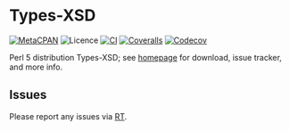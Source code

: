 # Types-XSD

[![MetaCPAN](https://img.shields.io/cpan/v/Types-XSD.svg)](https://metacpan.org/release/Types-XSD)
![Licence](https://img.shields.io/cpan/l/Types-XSD)
[![CI](https://github.com/tobyink/p5-types-xsd/workflows/CI/badge.svg)](https://github.com/tobyink/p5-types-xsd/actions)
[![Coveralls](https://coveralls.io/repos/tobyink/p5-types-xsd/badge.svg?branch=master&amp;service=github)](https://coveralls.io/github/tobyink/p5-types-xsd)
[![Codecov](https://codecov.io/gh/tobyink/p5-types-xsd/branch/master/graph/badge.svg)](https://codecov.io/gh/tobyink/p5-types-xsd)

Perl 5 distribution Types-XSD; see [homepage](https://metacpan.org/release/Types-XSD)
for download, issue tracker, and more info.

## Issues

Please report any issues via [RT](https://rt.cpan.org/Dist/Display.html?Queue=Types-XSD).
